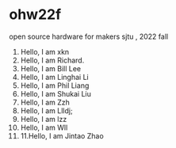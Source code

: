 # ohw22f
open source hardware for makers  sjtu , 2022 fall

1. Hello, I am xkn
2. Hello, I am Richard.
3. Hello, I am Bill Lee
4. Hello, I am Linghai Li
5. Hello, I am Phil Liang
6. Hello, I am Shukai Liu
7. Hello, I am Zzh
8. Hello, I am Llldj;
9. Hello, I am lzz
10. Hello, I am Wll
11. 11.Hello, I am Jintao Zhao
